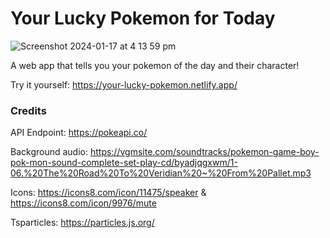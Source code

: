 # Your Lucky Pokemon for Today

![Screenshot 2024-01-17 at 4 13 59 pm](https://github.com/Jeanmay1005/your-lucky-pokemon/assets/70839755/158a1499-55e0-45b4-8fce-58a9ef09b4b3)

A web app that tells you your pokemon of the day and their character!

Try it yourself: https://your-lucky-pokemon.netlify.app/

### Credits

API Endpoint: https://pokeapi.co/

Background audio: https://vgmsite.com/soundtracks/pokemon-game-boy-pok-mon-sound-complete-set-play-cd/byadjqgxwm/1-06.%20The%20Road%20To%20Veridian%20~%20From%20Pallet.mp3

Icons: https://icons8.com/icon/11475/speaker & https://icons8.com/icon/9976/mute

Tsparticles: https://particles.js.org/
